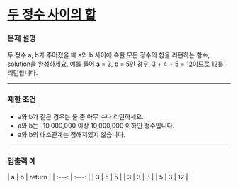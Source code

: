 # [두 정수 사이의 합](https://programmers.co.kr/learn/courses/30/lessons/12912)

### 문제 설명

두 정수 a, b가 주어졌을 때 a와 b 사이에 속한 모든 정수의 합을 리턴하는 함수, solution을 완성하세요.
예를 들어 a = 3, b = 5인 경우, 3 + 4 + 5 = 12이므로 12를 리턴합니다.

---

### 제한 조건

- a와 b가 같은 경우는 둘 중 아무 수나 리턴하세요.
- a와 b는 -10,000,000 이상 10,000,000 이하인 정수입니다.
- a와 b의 대소관계는 정해져있지 않습니다.

---

### 입출력 예

|   a   |   b   |   return   |
| :---: | :---: |
| 3 | 5 | 5 |
| 3 | 3 | 3 |
| 5 | 3 | 12 |